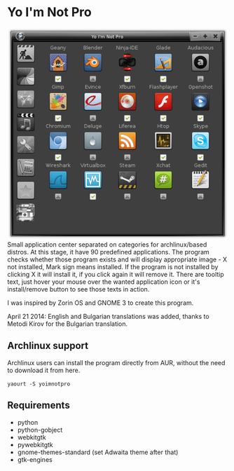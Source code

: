 Yo I'm Not Pro
=====
<img src="ui/yoimnotpro_preview.png" alt="" /><br/>
Small application center separated on categories for archlinux/based distros. At this stage, it have 90 predefined applications.
The program checks whether those program exists and will display appropriate image - X not installed, Mark sign means installed. If the program is not installed by clicking X it will install it, if you click again it will remove it. There are tooltip text, just hover your mouse over the wanted application icon or it's install/remove button to see those texts in action.

I was inspired by Zorin OS and GNOME 3 to create this program.

April 21 2014: English and Bulgarian translations was added, thanks to Metodi Kirov for the Bulgarian translation.
## Archlinux support
Archlinux users can install the program directly from AUR, without the need to download it from here.

    yaourt -S yoimnotpro

## Requirements

* python
* python-gobject
* webkitgtk
* pywebkitgtk
* gnome-themes-standard  (set Adwaita theme after that)
* gtk-engines